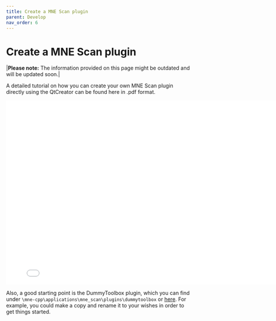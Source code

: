 ```yaml
---
title: Create a MNE Scan plugin
parent: Develop
nav_order: 6
---
```

# Create a MNE Scan plugin

|**Please note:** The information provided on this page might be outdated and will be updated soon.|

A detailed tutorial on how you can create your own MNE Scan plugin directly using the QtCreator can be found here in .pdf format.

<embed src="www.lorenzesch.de/mne-cpp/Creating_a_Plugin.pdf" width="800px" height="500px" type="application/pdf" />

Also, a good starting point is the DummyToolbox plugin, which you can find under `\mne-cpp\applications\mne_scan\plugins\dummytoolbox` or [here](https://github.com/mne-tools/mne-cpp/tree/master/applications/mne_scan/plugins/dummytoolbox). For example, you could make a copy and rename it to your wishes in order to get things started.
